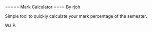 ===== Mark Calculator ====
By rjoh


Simple tool to quickly calculate your mark percentage of the semester.

W.I.P.
